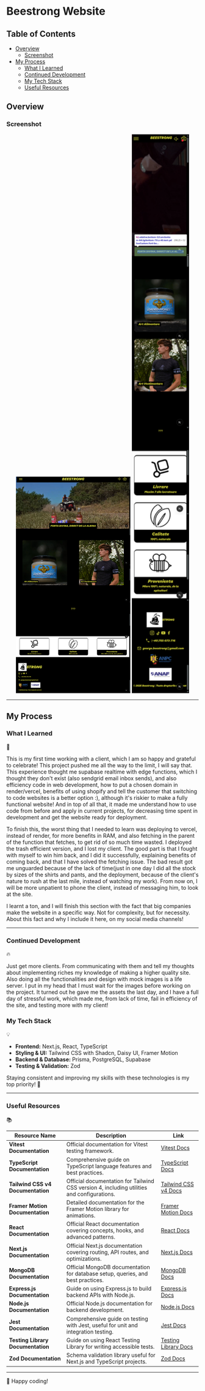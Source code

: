 # Beestrong Website

## Table of Contents

- [Overview](#overview)
  - [Screenshot](#screenshot)
- [My Process](#my-process)
  - [What I Learned](#what-i-learned)
  - [Continued Development](#continued-development)
  - [My Tech Stack](#my-tech-stack)
  - [Useful Resources](#useful-resources)

## Overview

### Screenshot

<p align="center">
  <img src="./design/desktop-preview.png" alt="Desktop Preview" width="300"/>
  <img src="./design/mobile-preview.png" alt="Mobile Preview" width="150"/>
</p>

---

## My Process

### What I Learned

🎯

This is my first time working with a client, which I am so happy and grateful to celebrate! This project pushed me all the way to the limit, I will say that. This experience thought me supabase realtime with edge functions, which I thought they don't exist (also sendgrid email inbox sends), and also efficiency code in web development, how to put a chosen domain in render/vercel, benefits of using shopify and tell the customer that switching to code websites is a better option :), although it's riskier to make a fully functional website! And in top of all that, it made me understand how to use code from before and apply in current projects, for decreasing time spent in development and get the website ready for deployment.

To finish this, the worst thing that I needed to learn was deploying to vercel, instead of render, for more benefits in RAM, and also fetching in the parent of the function that fetches, to get rid of so much time wasted. I deployed the trash efficient version, and I lost my client. The good part is that I fought with myself to win him back, and I did it successfully, explaining benefits of coming back, and that I have solved the fetching issue. The bad result got me unguarded because of the lack of time(just in one day I did all the stock by sizes of the shirts and pants, and the deployment, because of the client's nature to rush at the last mile, instead of watching my work). From now on, I will be more unpatient to phone the client, instead of messaging him, to look at the site.

I learnt a ton, and I will finish this section with the fact that big companies make the website in a specific way. Not for complexity, but for necessity. About this fact and why I include it here, on my social media channels!

---

### Continued Development

🔥

Just get more clients. From communicating with them and tell my thoughts about implementing riches my knowledge of making a higher quality site. Also doing all the functionalities and design with mock images is a life server. I put in my head that I must wait for the images before working on the project. It turned out he gave me the assets the last day, and I have a full day of stressful work, which made me, from lack of time, fail in efficiency of the site, and testing more with my client!

### My Tech Stack

💡

- **Frontend:** Next.js, React, TypeScript
- **Styling & UI:** Tailwind CSS with Shadcn, Daisy UI, Framer Motion
- **Backend & Database:** Prisma, PostgreSQL, Supabase
- **Testing & Validation:** Zod

Staying consistent and improving my skills with these technologies is my top priority! 🚀

---

### Useful Resources

📚

| Resource Name                     | Description                                                                                | Link                                                      |
| --------------------------------- | ------------------------------------------------------------------------------------------ | --------------------------------------------------------- |
| **Vitest Documentation**          | Official documentation for Vitest testing framework.                                       | [Vitest Docs](https://vitest.dev/)                        |
| **TypeScript Documentation**      | Comprehensive guide on TypeScript language features and best practices.                    | [TypeScript Docs](https://www.typescriptlang.org/docs/)   |
| **Tailwind CSS v4 Documentation** | Official documentation for Tailwind CSS version 4, including utilities and configurations. | [Tailwind CSS v4 Docs](https://tailwindcss.com/)          |
| **Framer Motion Documentation**   | Detailed documentation for the Framer Motion library for animations.                       | [Framer Motion Docs](https://www.framer.com/motion/)      |
| **React Documentation**           | Official React documentation covering concepts, hooks, and advanced patterns.              | [React Docs](https://react.dev/)                          |
| **Next.js Documentation**         | Official Next.js documentation covering routing, API routes, and optimizations.            | [Next.js Docs](https://nextjs.org/docs)                   |
| **MongoDB Documentation**         | Official MongoDB documentation for database setup, queries, and best practices.            | [MongoDB Docs](https://www.mongodb.com/docs/)             |
| **Express.js Documentation**      | Guide on using Express.js to build backend APIs with Node.js.                              | [Express.js Docs](https://expressjs.com/)                 |
| **Node.js Documentation**         | Official Node.js documentation for backend development.                                    | [Node.js Docs](https://nodejs.org/en/docs/)               |
| **Jest Documentation**            | Comprehensive guide on testing with Jest, useful for unit and integration testing.         | [Jest Docs](https://jestjs.io/docs/getting-started)       |
| **Testing Library Documentation** | Guide on using React Testing Library for writing accessible tests.                         | [Testing Library Docs](https://testing-library.com/docs/) |
| **Zod Documentation**             | Schema validation library useful for Next.js and TypeScript projects.                      | [Zod Docs](https://zod.dev/)                              |

---

🚀 Happy coding!
